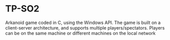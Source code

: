 # TP-SO2
Arkanoid game coded in C, using the Windows API.
The game is built on a client-server architecture, and supports multiple players/spectators.
Players can be on the same machine or different machines on the local network
